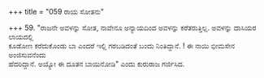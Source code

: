 +++
title = "059 ರಾಯ ಸೋತನು"

+++
59. "ರಾಜನೇ ಅವಳನ್ನು ಸೋತ, ನಾವೇನೂ ಅನ್ಯಾಯದಿಂದ ಅವಳನ್ನು ಕರೆತರುತ್ತಿಲ್ಲ. ಅವಳನ್ನು ದಾಸಿಯರ ಲಾಯದಲ್ಲಿ   
ಕೂಡೋಣ ಕರೆದುಕೊಂಡು ಬಾ ಎಂದರೆ ಇಲ್ಲಿ ಗರಬಡಿದಂತೆ ಬಂದು ನಿಂತಿದ್ದಾನೆ. ! ಈ ನಾಯಿ ಭೀಮಸೇನ ಅಂಜಿಸುವನೆಂದು   
ಹೆದರಿದ್ದಾನೆ. ಅಯ್ಯೋ ಈ ದೂತನ ಬಾಯಿನೋಡಿ" ಎಂದು ಕುರುರಾಜ ಗರ್ಜಿಸಿದ.